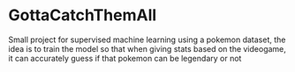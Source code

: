 # GottaCatchThemAll
Small project for supervised machine learning using a pokemon dataset, the idea is to train the model so that when giving stats based on the videogame, it can accurately guess if that pokemon can be legendary or not
